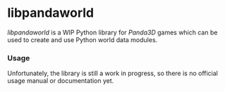 # libpandaworld

_libpandaworld_ is a WIP Python library for _Panda3D_ games which can be used to create and use Python world data modules.

### Usage ###

Unfortunately, the library is still a work in progress, so there is no official usage manual or documentation yet.